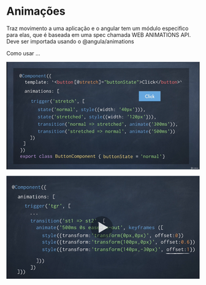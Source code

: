 # Animações

Traz movimento a uma aplicação e o angular tem um módulo especifico para elas, que é baseada em uma spec chamada WEB ANIMATIONS API. Deve ser importada usando o @angula/animations

Como usar ...

![Animações](animacoes.png)



![KeyFrames](KeyFrames.png)